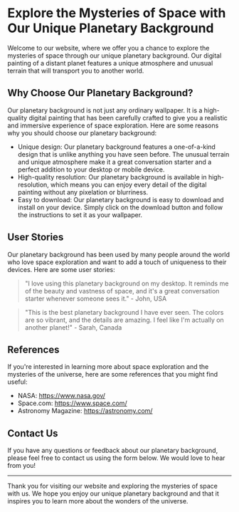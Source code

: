<!--font:Cabin-->

# Explore the Mysteries of Space with Our Unique Planetary Background

Welcome to our website, where we offer you a chance to explore the mysteries of space through our unique planetary background. Our digital painting of a distant planet features a unique atmosphere and unusual terrain that will transport you to another world.

## Why Choose Our Planetary Background?

Our planetary background is not just any ordinary wallpaper. It is a high-quality digital painting that has been carefully crafted to give you a realistic and immersive experience of space exploration. Here are some reasons why you should choose our planetary background:

- Unique design: Our planetary background features a one-of-a-kind design that is unlike anything you have seen before. The unusual terrain and unique atmosphere make it a great conversation starter and a perfect addition to your desktop or mobile device.
- High-quality resolution: Our planetary background is available in high-resolution, which means you can enjoy every detail of the digital painting without any pixelation or blurriness.
- Easy to download: Our planetary background is easy to download and install on your device. Simply click on the download button and follow the instructions to set it as your wallpaper.

## User Stories

Our planetary background has been used by many people around the world who love space exploration and want to add a touch of uniqueness to their devices. Here are some user stories:

> "I love using this planetary background on my desktop. It reminds me of the beauty and vastness of space, and it's a great conversation starter whenever someone sees it." - John, USA

> "This is the best planetary background I have ever seen. The colors are so vibrant, and the details are amazing. I feel like I'm actually on another planet!" - Sarah, Canada

## References

If you're interested in learning more about space exploration and the mysteries of the universe, here are some references that you might find useful:

- NASA: https://www.nasa.gov/
- Space.com: https://www.space.com/
- Astronomy Magazine: https://astronomy.com/

## Contact Us

If you have any questions or feedback about our planetary background, please feel free to contact us using the form below. We would love to hear from you!

---

Thank you for visiting our website and exploring the mysteries of space with us. We hope you enjoy our unique planetary background and that it inspires you to learn more about the wonders of the universe.

<!--

Write me content for website with wallpaper which alt text is:

"A digital painting of a distant planet, with a unique atmosphere and unusual terrain."

The name/title of the page should not be 1:1 copy of the alt text but rather a real content of the website which is using this wallpaper.

- Use markdown format 
- Start with heading
- Heading should be short and concise
- The content should look like a real website 
- The website should not be about the wallpaper, wallpaper is just a related background
- Heading should be contain work "wallpaper" or "background"
- Include real sections like references, contact, user stories, etc. use things relevant to the page purpose.
- Feel free to use structure like headings, bullets, numbering, blockquotes, paragraphs, horizontal lines, etc.
- You can use formatting like bold or _italic_
- You can include UTF-8 emojis
- Links should be only #hash anchors (and you can refer to the document itself)
- Do not include images


---


# Explore the Mysteries of Space with Our Unique Planetary Background

Welcome to our website, where we offer you a chance to explore the mysteries of space through our unique planetary background. Our digital painting of a distant planet features a unique atmosphere and unusual terrain that will transport you to another world.

## Why Choose Our Planetary Background?

Our planetary background is not just any ordinary wallpaper. It is a high-quality digital painting that has been carefully crafted to give you a realistic and immersive experience of space exploration. Here are some reasons why you should choose our planetary background:

- Unique design: Our planetary background features a one-of-a-kind design that is unlike anything you have seen before. The unusual terrain and unique atmosphere make it a great conversation starter and a perfect addition to your desktop or mobile device.
- High-quality resolution: Our planetary background is available in high-resolution, which means you can enjoy every detail of the digital painting without any pixelation or blurriness.
- Easy to download: Our planetary background is easy to download and install on your device. Simply click on the download button and follow the instructions to set it as your wallpaper.

## User Stories

Our planetary background has been used by many people around the world who love space exploration and want to add a touch of uniqueness to their devices. Here are some user stories:

> "I love using this planetary background on my desktop. It reminds me of the beauty and vastness of space, and it's a great conversation starter whenever someone sees it." - John, USA

> "This is the best planetary background I have ever seen. The colors are so vibrant, and the details are amazing. I feel like I'm actually on another planet!" - Sarah, Canada

## References

If you're interested in learning more about space exploration and the mysteries of the universe, here are some references that you might find useful:

- NASA: https://www.nasa.gov/
- Space.com: https://www.space.com/
- Astronomy Magazine: https://astronomy.com/

## Contact Us

If you have any questions or feedback about our planetary background, please feel free to contact us using the form below. We would love to hear from you!

---

Thank you for visiting our website and exploring the mysteries of space with us. We hope you enjoy our unique planetary background and that it inspires you to learn more about the wonders of the universe.

-->
